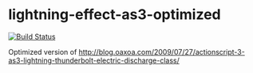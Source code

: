 lightning-effect-as3-optimized
==============================

[![Build Status](https://travis-ci.org/vpmedia/lightning-effect-as3-optimized.svg)](https://travis-ci.org/vpmedia/lightning-effect-as3-optimized)

Optimized version of http://blog.oaxoa.com/2009/07/27/actionscript-3-as3-lightning-thunderbolt-electric-discharge-class/
